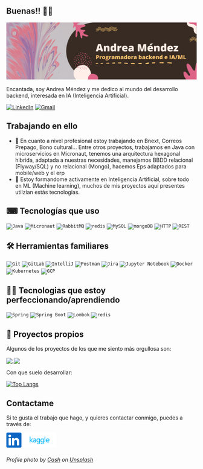## Buenas!! 👋👋

![Banner](https://github.com/AndreaMendez09/AndreaMendez/blob/main/Bannerv3.png)

Encantada, soy Andrea Méndez y me dedico al mundo del desarrollo backend, interesada en IA (Inteligencia Artificial).

[![LinkedIn](https://img.shields.io/badge/linkedin-%230077B5.svg?style=for-the-badge&logo=linkedin&logoColor=white)](https://www.linkedin.com/in/andrea-mendez-61302816a/)
[![Gmail](https://img.shields.io/badge/%20-Send%20Mail-black?color=14171A&labelColor=ef5350&logo=gmail&logoColor=ffffff&style=for-the-badge)](mailto:andrea.mendez.sanz01@gmail.com)

## Trabajando en ello
- 🔭 En cuanto a nivel profesional estoy trabajando en Bnext, Correos Prepago, Bono cultural... Entre otros proyectos, trabajamos en Java con microservicios en Micronaut, tenemos una arquitectura hexagonal hibrida, adaptada a nuestras necesidades, manejamos BBDD relacional (Flyway/SQL) y no relacional (Mongo), hacemos Eps adaptados para mobile/web y el erp
- 🌱 Estoy formandome activamente en Inteligencia Artificial, sobre todo en ML (Machine learning), muchos de mis proyectos aquí presentes utilzian estás tecnologias.

## ⌨ Tecnologías que uso

<div align="left">
	<code><img width="50" src="https://user-images.githubusercontent.com/25181517/117201156-9a724800-adec-11eb-9a9d-3cd0f67da4bc.png" alt="Java" title="Java"/></code>
	<code><img width="50" src="https://user-images.githubusercontent.com/25181517/183015296-d406cb7c-e374-440d-8057-580f08121db9.png" alt="Micronaut" title="Micronaut"/></code>
	<code><img width="50" src="https://github.com/marwin1991/profile-technology-icons/assets/136815194/50342602-8025-4030-b492-550f2eaa4073" alt="RabbitMQ" title="RabbitMQ"/></code>
  <code><img width="50" src="https://user-images.githubusercontent.com/25181517/182884894-d3fa6ee0-f2b4-4960-9961-64740f533f2a.png" alt="redis" title="redis"/></code>
	<code><img width="50" src="https://user-images.githubusercontent.com/25181517/183896128-ec99105a-ec1a-4d85-b08b-1aa1620b2046.png" alt="MySQL" title="MySQL"/></code>
	<code><img width="50" src="https://user-images.githubusercontent.com/25181517/182884177-d48a8579-2cd0-447a-b9a6-ffc7cb02560e.png" alt="mongoDB" title="mongoDB"/></code>
	<code><img width="50" src="https://user-images.githubusercontent.com/25181517/192107854-765620d7-f909-4953-a6da-36e1ef69eea6.png" alt="HTTP" title="HTTP"/></code>
	<code><img width="50" src="https://user-images.githubusercontent.com/25181517/192107858-fe19f043-c502-4009-8c47-476fc89718ad.png" alt="REST" title="REST"/></code>
</div>

## 🛠 Herramientas familiares

<div align="left">
	<code><img width="50" src="https://user-images.githubusercontent.com/25181517/192108372-f71d70ac-7ae6-4c0d-8395-51d8870c2ef0.png" alt="Git" title="Git"/></code>
	<code><img width="50" src="https://user-images.githubusercontent.com/25181517/192108376-c675d39b-90f6-4073-bde6-5a9291644657.png" alt="GitLab" title="GitLab"/></code>
	<code><img width="50" src="https://user-images.githubusercontent.com/25181517/192108890-200809d1-439c-4e23-90d3-b090cf9a4eea.png" alt="IntelliJ" title="IntelliJ"/></code>
	<code><img width="50" src="https://user-images.githubusercontent.com/25181517/192109061-e138ca71-337c-4019-8d42-4792fdaa7128.png" alt="Postman" title="Postman"/></code>
	<code><img width="50" src="https://user-images.githubusercontent.com/25181517/183912952-83784e94-629d-4c34-a961-ae2ae795b662.png" alt="Jira" title="Jira"/></code>
	<code><img width="50" src="https://user-images.githubusercontent.com/25181517/183914128-3fc88b4a-4ac1-40e6-9443-9a30182379b7.png" alt="Jupyter Notebook" title="Jupyter Notebook"/></code>
	<code><img width="50" src="https://user-images.githubusercontent.com/25181517/117207330-263ba280-adf4-11eb-9b97-0ac5b40bc3be.png" alt="Docker" title="Docker"/></code>
	<code><img width="50" src="https://user-images.githubusercontent.com/25181517/182534006-037f08b5-8e7b-4e5f-96b6-5d2a5558fa85.png" alt="Kubernetes" title="Kubernetes"/></code>
	<code><img width="50" src="https://user-images.githubusercontent.com/25181517/183911547-990692bc-8411-4878-99a0-43506cdb69cf.png" alt="GCP" title="GCP"/></code>
</div>

## 👩‍🎓 Tecnologias que estoy perfeccionando/aprendiendo 

<div align="left">
	<code><img width="50" src="https://user-images.githubusercontent.com/25181517/117201470-f6d56780-adec-11eb-8f7c-e70e376cfd07.png" alt="Spring" title="Spring"/></code>
	<code><img width="50" src="https://user-images.githubusercontent.com/25181517/183891303-41f257f8-6b3d-487c-aa56-c497b880d0fb.png" alt="Spring Boot" title="Spring Boot"/></code>
	<code><img width="50" src="https://user-images.githubusercontent.com/25181517/190229463-87fa862f-ccf0-48da-8023-940d287df610.png" alt="Lombok" title="Lombok"/></code>
  <code><img width="50" src="https://user-images.githubusercontent.com/25181517/182884894-d3fa6ee0-f2b4-4960-9961-64740f533f2a.png" alt="redis" title="redis"/></code>
</div>

## 📁 Proyectos propios 
Algunos de los proyectos de los que me siento más orgullosa son:

<a href="https://github.com/AndreaMendez09/TFG_Nevera_Andrea-Alejandra">
  <img align="center" src="https://github-readme-stats.vercel.app/api/pin/?username=AndreaMendez09&repo=TFG_Gestion_Alimentaria_Del_Hogar&theme=dark" />
</a>
<a href="https://github.com/AndreaMendez09/Samsung-IA">
  <img align="center" src="https://github-readme-stats.vercel.app/api/pin/?username=AndreaMendez09&repo=Samsung-IA&theme=dark" />
</a>


<p>Con que suelo desarrollar:</p>

[![Top Langs](https://github-readme-stats.vercel.app/api/top-langs/?username=AndreaMendez09&exclude_repo=Samsung-IA&layout=donut&locale=es&theme=dark&include_all_commits=true&hide=html&langs_count=4)](https://github.com/anuraghazra/github-readme-stats)

## Contactame

Si te gusta el trabajo que hago, y quieres contactar conmigo, puedes a través de:

[<img src='https://github.com/AndreaMendez09/AndreaMendez/blob/main/In-Blue-Logo.png.original.png' alt='linkedin' height='40'>](https://www.linkedin.com/in/andrea-mendez-61302816a/)
[<img src='https://github.com/AndreaMendez09/AndreaMendez/blob/main/kaggle-transparent.svg' alt='kaggle' height='40'>](https://www.kaggle.com/andreamndezsanz/)






<H6>
Profile photo by <a href="https://unsplash.com/@cashmacanaya?utm_source=unsplash&utm_medium=referral&utm_content=creditCopyText">Cash</a> on <a href="https://unsplash.com/t/wallpapers?utm_source=unsplash&utm_medium=referral&utm_content=creditCopyText">Unsplash</a> 
</H6>
  

